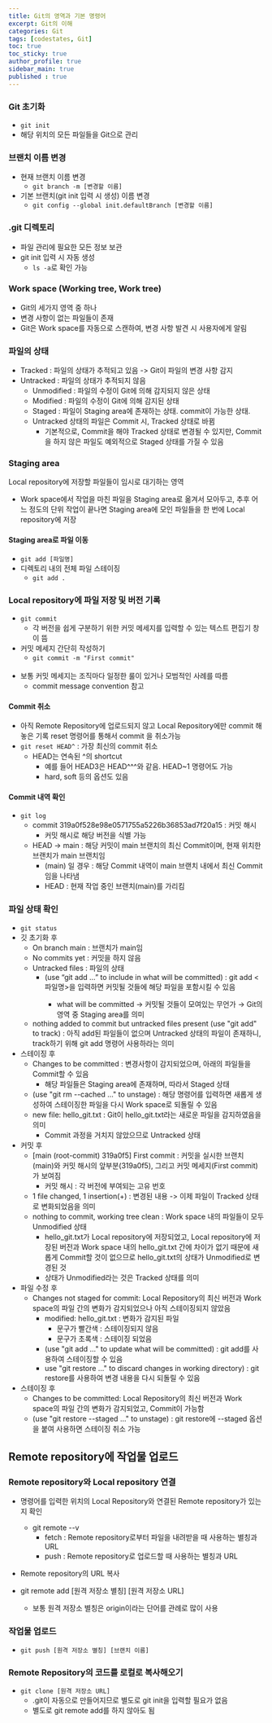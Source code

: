 ```yaml
---
title: Git의 영역과 기본 명령어
excerpt: Git의 이해
categories: Git
tags: [codestates, Git]
toc: true
toc_sticky: true
author_profile: true
sidebar_main: true
published : true
---
```

### Git 초기화
- ```git init```
- 해당 위치의 모든 파일들을 Git으로 관리

### 브랜치 이름 변경
- 현재 브랜치 이름 변경
  - ```git branch -m [변경할 이름]```
- 기본 브랜치(git init 입력 시 생성) 이름 변경
  - ```git config --global init.defaultBranch [변경할 이름]```

### .git 디렉토리
- 파일 관리에 필요한 모든 정보 보관
- git init 입력 시 자동 생성
  - ```ls -a```로 확인 가능

### Work space (Working tree, Work tree)
- Git의 세가지 영역 중 하나
- 변경 사항이 없는 파일들이 존재
- Git은 Work space를 자동으로 스캔하여, 변경 사항 발견 시 사용자에게 알림

### 파일의 상태
- Tracked : 파일의 상태가 추적되고 있음 -> Git이 파일의 변경 사항 감지
- Untracked : 파일의 상태가 추적되지 않음
  - Unmodified : 파일의 수정이 Git에 의해 감지되지 않은 상태
  - Modified : 파일의 수정이 Git에 의해 감지된 상태
  - Staged : 파일이 Staging area에 존재하는 상태. commit이 가능한 상태.
  - Untracked 상태의 파일은 Commit 시, Tracked 상태로 바뀜
    - 기본적으로, Commit을 해야 Tracked 상태로 변경될 수 있지만, Commit을 하지 않은 파일도 예외적으로 Staged 상태를 가질 수 있음

### Staging area
Local repository에 저장할 파일들이 임시로 대기하는 영역
- Work space에서 작업을 마친 파일을 Staging area로 옮겨서 모아두고, 추후 어느 정도의 단위 작업이 끝나면 Staging area에 모인 파일들을 한 번에 Local repository에 저장

#### Staging area로 파일 이동
- ```git add [파일명]``` 
- 디렉토리 내의 전체 파일 스테이징
  - ```git add .```

### Local repository에 파일 저장 및 버전 기록 
- ```git commit```
  - 각 버전을 쉽게 구분하기 위한 커밋 메세지를 입력할 수 있는 텍스트 편집기 창이 뜸
- 커밋 메세지 간단히 작성하기
  - ```git commit -m "First commit"```
  <br>
- 보통 커밋 메세지는 조직마다 일정한 룰이 있거나 모범적인 사례를 따름
  - commit message convention 참고

#### Commit 취소
- 아직 Remote Repository에 업로드되지 않고 Local Repository에만 commit 해 놓은 기록 reset 명령어를 통해서 commit 을 취소가능
- ```git reset HEAD^``` : 가장 최신의 commit 취소
  - HEAD는 연속된 ^의 shortcut
    - 예를 들어 HEAD3은 HEAD^^^와 같음. HEAD~1 명령어도 가능
    - hard, soft 등의 옵션도 있음

#### Commit 내역 확인
- ```git log```
  - commit 319a0f528e98e0571755a5226b36853ad7f20a15 : 커밋 해시
    - 커밋 해시로 해당 버전을 식별 가능
  - HEAD -> main : 해당 커밋이 main 브랜치의 최신 Commit이며, 현재 위치한 브랜치가 main 브랜치임
    - (main) 일 경우 : 해당 Commit 내역이 main 브랜치 내에서 최신 Commit임을 나타냄
    - HEAD : 현재 작업 중인 브랜치(main)를 가리킴

### 파일 상태 확인
- ``` git status ```
- 깃 초기화 후
  - On branch main : 브랜치가 main임
  - No commits yet : 커밋을 하지 않음
  - Untracked files :  파일의 상태 
    - (use “git add <file>…” to include in what will be committed) : git add <파일명>을 입력하면 커밋될 것들에 해당 파일을 포함시킬 수 있음
      - what will be committed → 커밋될 것들이 모여있는 무언가 → Git의 영역 중 Staging area를 의미
  - nothing added to commit but untracked files present (use "git add" to track) : 아직 add된 파일들이 없으며 Untracked 상태의 파일이 존재하니, track하기 위해 git add 명령어 사용하라는 의미
- 스테이징 후
  - Changes to be committed : 변경사항이 감지되었으며, 아래의 파일들을 Commit할 수 있음
    - 해당 파일들은 Staging area에 존재하며, 따라서 Staged 상태
  - (use "git rm --cached <file>..." to unstage) : 
해당 명령어를 입력하면 새롭게 생성하여 스테이징한 파일을 다시 Work space로 되돌릴 수 있음
  - new file: hello_git.txt : Git이 hello_git.txt라는 새로운 파일을 감지하였음을 의미
    - Commit 과정을 거치지 않았으므로 Untracked 상태
- 커밋 후
  - [main (root-commit) 319a0f5] First commit : 커밋을 실시한 브랜치(main)와 커밋 해시의 앞부분(319a0f5), 그리고 커밋 메세지(First commit)가 보여짐
    - 커밋 해시 : 각 버전에 부여되는 고유 번호
  - 1 file changed, 1 insertion(+) : 변경된 내용 -> 이제 파일이 Tracked 상태로 변화되었음을 의미
  - nothing to commit, working tree clean : Work space 내의 파일들이 모두 Unmodified 상태
    - hello_git.txt가 Local repository에 저장되었고, Local repository에 저장된 버전과 Work space 내의 hello_git.txt 간에 차이가 없기 때문에 새롭게 Commit할 것이 없으므로 hello_git.txt의 상태가 Unmodified로 변경된 것
    - 상태가 Unmodified라는 것은 Tracked 상태를 의미
- 파일 수정 후
  - Changes not staged for commit: Local Repository의 최신 버전과 Work space의 파일 간의 변화가 감지되었으나 아직 스테이징되지 않았음
    - modified: hello_git.txt : 변화가 감지된 파일
      - 문구가 빨간색 : 스테이징되지 않음
      - 문구가 초록색 : 스테이징 되었음
    - (use "git add <file>..." to update what will be committed) : git add를 사용하여 스테이징할 수 있음
    - use "git restore <file>..." to discard changes in working directory) : git restore를 사용하여 변경 내용을 다시 되돌릴 수 있음
- 스테이징 후
  - Changes to be committed: Local Repository의 최신 버전과 Work space의 파일 간의 변화가 감지되었고, Commit이 가능함
  - (use "git restore --staged <file>..." to unstage) : git restore에 --staged 옵션을 붙여 사용하면 스테이징 취소 가능


## Remote repository에 작업물 업로드

### Remote repository와 Local repository 연결
- 명령어를 입력한 위치의 Local Repository와 연결된 Remote repository가 있는지 확인 
  - git remote --v
    - fetch : Remote repository로부터 파일을 내려받을 때 사용하는 별칭과 URL
    - push : Remote repository로 업로드할 때 사용하는 별칭과 URL

- Remote repository의 URL 복사  
- git remote add [원격 저장소 별칭] [원격 저장소 URL]
  - 보통 원격 저장소 별칭은 origin이라는 단어를 관례로 많이 사용

### 작업물 업로드
- ```git push [원격 저장소 별칭] [브랜치 이름]```

### Remote Repository의 코드를 로컬로 복사해오기 
- ```git clone [원격 저장소 URL]```
  - .git이 자동으로 만들어지므로 별도로 git init을 입력할 필요가 없음
  - 별도로 git remote add를 하지 않아도 됨

